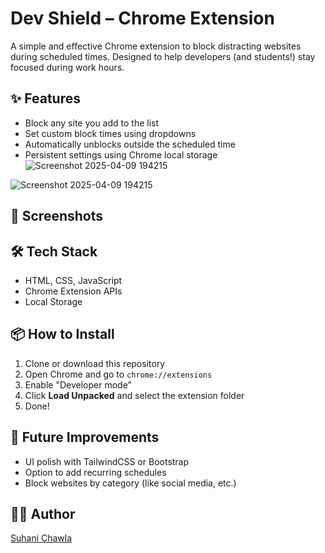 # Dev Shield – Chrome Extension

A simple and effective Chrome extension to block distracting websites during scheduled times. Designed to help developers (and students!) stay focused during work hours.

## ✨ Features
- Block any site you add to the list
- Set custom block times using dropdowns
- Automatically unblocks outside the scheduled time
- Persistent settings using Chrome local storage![Screenshot 2025-04-09 194215](https://github.com/user-attachments/assets/9b8b46c9-a21a-42c2-b5e7-e398f9f69ab7)

![Screenshot 2025-04-09 194215](https://github.com/user-attachments/assets/7b8d1e13-6a46-4615-8a73-411dae7f7cc3)

## 📸 Screenshots

## 🛠️ Tech Stack
- HTML, CSS, JavaScript
- Chrome Extension APIs
- Local Storage

## 📦 How to Install
1. Clone or download this repository
2. Open Chrome and go to `chrome://extensions`
3. Enable "Developer mode"
4. Click **Load Unpacked** and select the extension folder
5. Done!

## 📌 Future Improvements
- UI polish with TailwindCSS or Bootstrap
- Option to add recurring schedules
- Block websites by category (like social media, etc.)

## 👩‍💻 Author
[Suhani Chawla](https://github.com/Chawla-Suhani)
